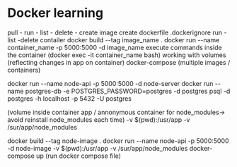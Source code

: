 # Docker learning

pull - run - list - delete - create image
create dockerfile
.dockerignore
run - list -delete contailer
docker build --tag image_name .
docker run --name container_name -p 5000:5000 -d image_name
execute commands inside the container (docker exec -it container_name bash)
working with volumes (reflecting changes in app on container)
docker-compose (multiple images / containers)

docker run --name node-api -p 5000:5000 -d node-server
docker run --name postgres-db -e POSTGRES_PASSWORD=postgres -d postgres
psql -d postgres -h localhost -p 5432 -U postgres

(volume inside container app / annonymous container for node_modules-> avoid reinstall node_modules each time)
-v $(pwd):/usr/app -v /sur/app/node_modules

docker build --tag node-image .
docker run --name node-api -p 5000:5000 -d node-image -v $(pwd):/usr/app -v /sur/app/node_modules
docker-compose up (run docker compose file)
